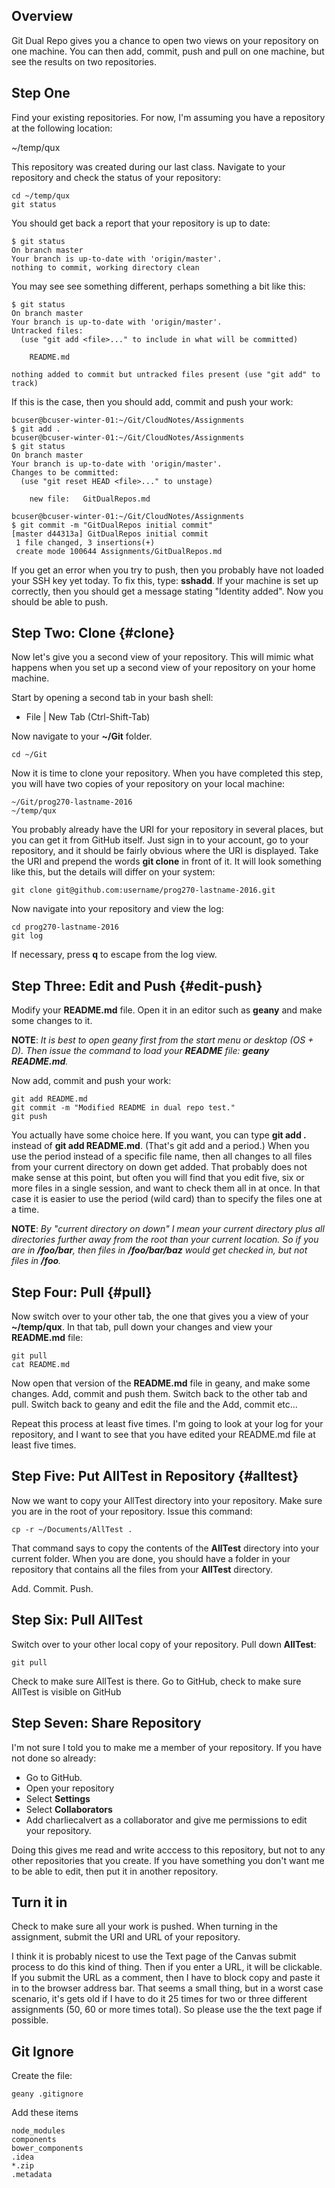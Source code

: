 ## Overview

Git Dual Repo gives you a chance to open two views on your repository on one machine. You can then add, commit, push and pull on one machine, but see the results on two repositories.

## Step One

Find your existing repositories. For now, I'm assuming you have a repository at the following location:

~/temp/qux

This repository was created during our last class. Navigate to your repository and check the status of your repository:

```
cd ~/temp/qux
git status
```

You should get back a report that your repository is up to date:

```
$ git status
On branch master
Your branch is up-to-date with 'origin/master'.
nothing to commit, working directory clean
```

You may see see something different, perhaps something a bit like this:

```
$ git status
On branch master
Your branch is up-to-date with 'origin/master'.
Untracked files:
  (use "git add <file>..." to include in what will be committed)

	README.md

nothing added to commit but untracked files present (use "git add" to track)
```

If this is the case, then you should add, commit and push your work:

```
bcuser@bcuser-winter-01:~/Git/CloudNotes/Assignments
$ git add .
bcuser@bcuser-winter-01:~/Git/CloudNotes/Assignments
$ git status
On branch master
Your branch is up-to-date with 'origin/master'.
Changes to be committed:
  (use "git reset HEAD <file>..." to unstage)

	new file:   GitDualRepos.md

bcuser@bcuser-winter-01:~/Git/CloudNotes/Assignments
$ git commit -m "GitDualRepos initial commit"
[master d44313a] GitDualRepos initial commit
 1 file changed, 3 insertions(+)
 create mode 100644 Assignments/GitDualRepos.md
```

If you get an error when you try to push, then you probably have not loaded your SSH key yet today. To fix this, type: **sshadd**. If your machine is set up correctly, then you should get a message stating "Identity added". Now you should be able to push.

## Step Two: Clone {#clone}

Now let's give you a second view of your repository. This will mimic what happens when you set up a second view of your repository on your home machine.

Start by opening a second tab in your bash shell:

- File | New Tab (Ctrl-Shift-Tab)

Now navigate to your **~/Git** folder.

```
cd ~/Git
```

Now it is time to clone your repository. When you have completed this step, you will have two copies of your repository on your local machine:

```
~/Git/prog270-lastname-2016
~/temp/qux
```

You probably already have the URI for your repository in several places, but you can get it from GitHub itself. Just sign in to your account, go to your repository, and it should be fairly obvious where the URI is displayed. Take the URI and prepend the words **git clone** in front of it. It will look something like this, but the details will differ on your system:

```
git clone git@github.com:username/prog270-lastname-2016.git
```

Now navigate into your repository and view the log:

```
cd prog270-lastname-2016
git log
```

If necessary, press **q** to escape from the log view.

## Step Three: Edit and Push {#edit-push}

Modify your **README.md** file. Open it in an editor such as **geany** and make some changes to it.

**NOTE**: *It is best to open geany first from the start menu or desktop (OS + D). Then issue the command to load your **README** file: **geany README.md**.*

Now add, commit and push your work:

```
git add README.md
git commit -m "Modified README in dual repo test."
git push
```

You actually have some choice here. If you want, you can type **git add .** instead of **git add README.md**. (That's git add and a period.) When you use the period instead of a specific file name, then all changes to all files from your current directory on down get added. That probably does not make sense at this point, but often you will find that you edit five, six or more files in a single session, and want to check them all in at once. In that case it is easier to use the period (wild card) than to specify the files one at a time.

**NOTE**: *By "current directory on down" I mean your current directory plus all directories further away from the root than your current location. So if you are in **/foo/bar**, then files in **/foo/bar/baz** would get checked in, but not files in **/foo**.*

## Step Four: Pull {#pull}

Now switch over to your other tab, the one that gives you a view of your **~/temp/qux**. In that tab, pull down your changes and view your **README.md** file:

```
git pull
cat README.md
```

Now open that version of the **README.md** file in geany, and make some changes. Add, commit and push them. Switch back to the other tab and pull. Switch back to geany and edit the file and the Add, commit etc...

Repeat this process at least five times. I'm going to look at your log for your repository, and I want to see that you have edited your README.md file at least five times.

## Step Five: Put AllTest in Repository {#alltest}

Now we want to copy your AllTest directory into your repository. Make sure you are in the root of your repository. Issue this command:

```
cp -r ~/Documents/AllTest .
```

That command says to copy the contents of the **AllTest** directory into your current folder. When you are done, you should have a folder in your repository that contains all the files from your **AllTest** directory.

Add. Commit. Push.

## Step Six: Pull AllTest

Switch over to your other local copy of your repository. Pull down **AllTest**:

```
git pull
```

Check to make sure AllTest is there. Go to GitHub, check to make sure AllTest is visible on GitHub

## Step Seven: Share Repository

I'm not sure I told you to make me a member of your repository. If you have not done so already:

- Go to GitHub.
- Open your repository
- Select **Settings**
- Select **Collaborators**
- Add charliecalvert as a collaborator and give me permissions to edit your repository.

Doing this gives me read and write acccess to this repository, but not to any other repositories that you create. If you have something you don't want me to be able to edit, then put it in another repository.

## Turn it in

Check to make sure all your work is pushed. When turning in the assignment, submit the URI and URL of your repository.

I think it is probably nicest to use the Text page of the Canvas submit process to do this kind of thing. Then if you enter a URL, it will be clickable. If you submit the URL as a comment, then I have to block copy and paste it in to the browser address bar. That seems a small thing, but in a worst case scenario, it's gets old if I have to do it 25 times for two or three different assignments (50, 60 or more times total). So please use the the text page if possible.

## Git Ignore

Create the file:

```
geany .gitignore
```

Add these items

```
node_modules
components
bower_components
.idea
*.zip
.metadata
```
